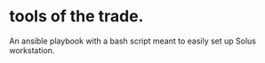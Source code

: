 # tools of the trade.

An ansible playbook with a bash script meant to easily set up Solus workstation.

